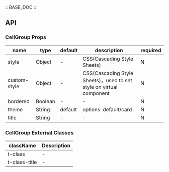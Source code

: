 :: BASE_DOC ::

## API

### CellGroup Props

name | type | default | description | required
-- | -- | -- | -- | --
style | Object | - | CSS(Cascading Style Sheets) | N
custom-style | Object | - | CSS(Cascading Style Sheets)，used to set style on virtual component | N
bordered | Boolean | - | \- | N
theme | String | default | options: default/card | N
title | String | - | \- | N
### CellGroup External Classes

className | Description
-- | --
t-class | \-
t-class-title | \-
